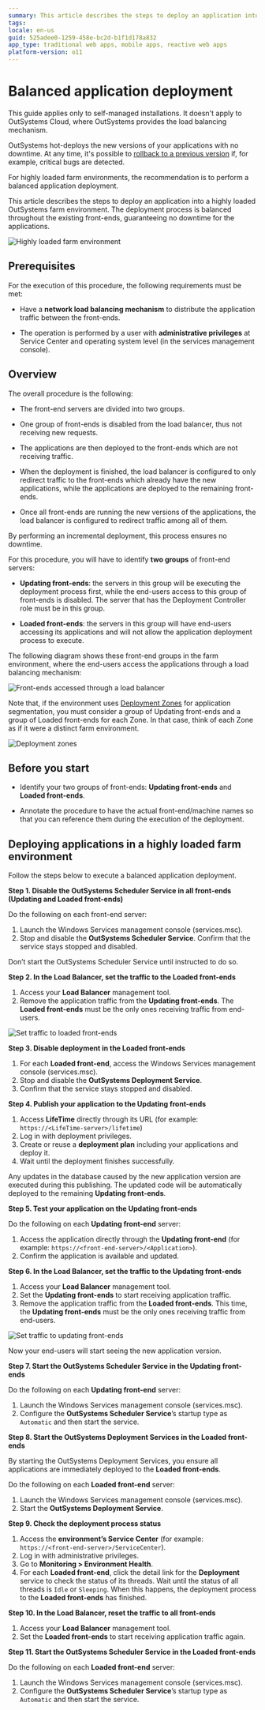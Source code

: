 ```yaml
---
summary: This article describes the steps to deploy an application into a highly loaded OutSystems farm environment. 
tags: 
locale: en-us
guid: 525adee0-1259-458e-bc2d-b1f1d178a832
app_type: traditional web apps, mobile apps, reactive web apps
platform-version: o11
---
```


# Balanced application deployment

<div class="info" markdown="1">

This guide applies only to self-managed installations. It doesn't apply to OutSystems Cloud, where OutSystems provides the load balancing mechanism.

</div>

OutSystems hot-deploys the new versions of your applications with no downtime. At any time, it's possible to [rollback to a previous version](rollback-to-a-previous-version.md) if, for example, critical bugs are detected.

For highly loaded farm environments, the recommendation is to perform a balanced application deployment.

This article describes the steps to deploy an application into a highly loaded OutSystems farm environment. The deployment process is balanced throughout the existing front-ends, guaranteeing no downtime for the applications.

![Highly loaded farm environment](images/balanced-app-deploy-1.png)


## Prerequisites

For the execution of this procedure, the following requirements must be met:

* Have a **network load balancing mechanism** to distribute the application traffic between the front-ends.

* The operation is performed by a user with **administrative privileges** at Service Center and operating system level (in the services management console).


## Overview

The overall procedure is the following:

* The front-end servers are divided into two groups.

* One group of front-ends is disabled from the load balancer, thus not receiving new requests.

* The applications are then deployed to the front-ends which are not receiving traffic.

* When the deployment is finished, the load balancer is configured to only redirect traffic to the front-ends which already have the new applications, while the applications are deployed to the remaining front-ends.

* Once all front-ends are running the new versions of the applications, the load balancer is configured to redirect traffic among all of them.

By performing an incremental deployment, this process ensures no downtime.

For this procedure, you will have to identify **two groups** of front-end servers:

* **Updating front-ends**: the servers in this group will be executing the deployment process first, while the end-users access to this group of front-ends is disabled. The server that has the Deployment Controller role must be in this group.

* **Loaded front-ends**: the servers in this group will have end-users accessing its applications and will not allow the application deployment process to execute.

The following diagram shows these front-end groups in the farm environment, where the end-users access the applications through a load balancing mechanism:

![Front-ends accessed through a load balancer](images/balanced-app-deploy-2.png)

Note that, if the environment uses [Deployment Zones](zones/intro.md) for application segmentation, you must consider a group of Updating front-ends and a group of Loaded front-ends for each Zone. In that case, think of each Zone as if it were a distinct farm environment.

![Deployment zones](images/balanced-app-deploy-3.png)

## Before you start

* Identify your two groups of front-ends: **Updating front-ends** and **Loaded front-ends**.

* Annotate the procedure to have the actual front-end/machine names so that you can reference them during the execution of the deployment.

## Deploying applications in a highly loaded farm environment  

Follow the steps below to execute a balanced application deployment.

**Step 1. Disable the OutSystems Scheduler Service in all front-ends (Updating and Loaded front-ends)**

Do the following on each front-end server:

1. Launch the Windows Services management console (services.msc).
1. Stop and disable the **OutSystems Scheduler Service**. Confirm that the service stays stopped and disabled.

<div class="info" markdown="1">
 
Don’t start the OutSystems Scheduler Service until instructed to do so. 

</div>

**Step 2. In the Load Balancer, set the traffic to the Loaded front-ends**

1. Access your **Load Balancer** management tool.
1. Remove the application traffic from the **Updating front-ends**. The **Loaded front-ends** must be the only ones receiving traffic from end-users.

![Set traffic to loaded front-ends](images/balanced-app-deploy-4.png)

**Step 3. Disable deployment in the Loaded front-ends**

1. For each **Loaded front-end**, access the Windows Services management console (services.msc).
1. Stop and disable the **OutSystems Deployment Service**.
1. Confirm that the service stays stopped and disabled.

**Step 4. Publish your application to the Updating front-ends**

1. Access **LifeTime** directly through its URL (for example: `https://<LifeTime-server>/lifetime`)
1. Log in with deployment privileges.
1. Create or reuse a **deployment plan** including your applications and deploy it.
1. Wait until the deployment finishes successfully.


Any updates in the database caused by the new application version are executed during this publishing. The updated code will be automatically deployed to the remaining **Updating front-ends**.

**Step 5. Test your application on the Updating front-ends**

Do the following on each **Updating front-end** server:

1. Access the application directly through the **Updating front-end** (for example: `https://<front-end-server>/<Application>`).
1. Confirm the application is available and updated.

**Step 6. In the Load Balancer, set the traffic to the Updating front-ends**

1. Access your **Load Balancer** management tool.
1. Set the **Updating front-ends** to start receiving application traffic.
1. Remove the application traffic from the **Loaded front-ends**. This time, the **Updating front-ends** must be the only ones receiving traffic from end-users.

![Set traffic to updating front-ends](images/balanced-app-deploy-5.png)

Now your end-users will start seeing the new application version.

**Step 7. Start the OutSystems Scheduler Service in the Updating front-ends**

Do the following on each **Updating front-end** server:

1. Launch the Windows Services management console (services.msc).
1. Configure the **OutSystems Scheduler Service**’s startup type as `Automatic` and then start the service.

**Step 8. Start the OutSystems Deployment Services in the Loaded front-ends**

By starting the OutSystems Deployment Services, you ensure all applications are immediately deployed to the **Loaded front-ends**.

Do the following on each **Loaded front-end** server:

1. Launch the Windows Services management console (services.msc).
1. Start the **OutSystems Deployment Service**.

**Step 9. Check the deployment process status**

1. Access the **environment’s Service Center** (for example: `https://<front-end-server>/ServiceCenter`).
1. Log in with administrative privileges.
1. Go to **Monitoring > Environment Health**.
1. For each **Loaded front-end**, click the detail link for the **Deployment** service to check the status of its threads. Wait until the status of all threads is `Idle` or `Sleeping`. When this happens, the deployment process to the **Loaded front-ends** has finished.

**Step 10.  In the Load Balancer, reset the traffic to all front-ends**

1. Access your **Load Balancer** management tool.
1. Set the **Loaded front-ends** to start receiving application traffic again.

**Step 11. Start the OutSystems Scheduler Service in the Loaded front-ends**

Do the following on each **Loaded front-end** server:

1. Launch the Windows Services management console (services.msc).
1. Configure the **OutSystems Scheduler Service**’s startup type as `Automatic` and then start the service.
